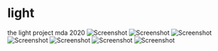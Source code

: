 # light
the light project mda 2020
![Screenshot](https://raw.githubusercontent.com/Nailzed/light/main/Simulator%20Screen%20Shot%20-%20iPhone%20SE%20(2nd%20generation)%20-%202020-12-31%20at%2009.20.43.png)
![Screenshot](https://raw.githubusercontent.com/Nailzed/light/main/Simulator%20Screen%20Shot%20-%20iPhone%20SE%20(2nd%20generation)%20-%202020-12-31%20at%2009.21.10.png)
![Screenshot](https://raw.githubusercontent.com/Nailzed/light/main/Simulator%20Screen%20Shot%20-%20iPhone%20SE%20(2nd%20generation)%20-%202020-12-31%20at%2009.21.15.png)
![Screenshot](https://raw.githubusercontent.com/Nailzed/light/main/Simulator%20Screen%20Shot%20-%20iPhone%20SE%20(2nd%20generation)%20-%202020-12-31%20at%2009.21.17.png)
![Screenshot](https://raw.githubusercontent.com/Nailzed/light/main/Simulator%20Screen%20Shot%20-%20iPhone%20SE%20(2nd%20generation)%20-%202020-12-31%20at%2009.21.23.png)
![Screenshot](https://raw.githubusercontent.com/Nailzed/light/main/Simulator%20Screen%20Shot%20-%20iPhone%20SE%20(2nd%20generation)%20-%202020-12-31%20at%2009.21.26.png)
![Screenshot](https://raw.githubusercontent.com/Nailzed/light/main/Simulator%20Screen%20Shot%20-%20iPhone%20SE%20(2nd%20generation)%20-%202020-12-31%20at%2009.21.31.png)

